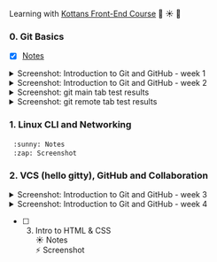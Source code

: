 Learning with [Kottans Front-End Course](https://github.com/kottans/frontend) :palm_tree: :sunny: :tropical_drink:

### 0. Git Basics

- [x] [Notes](git_basics/README.md)

<details>
<summary>Screenshot: Introduction to Git and GitHub - week 1</summary>

![Introduction to Git and GitHub - week 1](git_basics/git_week_1.png)

</details>
<details>
<summary>Screenshot: Introduction to Git and GitHub - week 2</summary>

![Introduction to Git and GitHub - week 2](git_basics/git_week_2.png)

</details>
<details>
<summary>Screenshot: git main tab test results</summary>

![git main tab test results](git_basics/git_main.png)

</details>
<details>

<summary>Screenshot: git remote tab test results</summary>

![git remote tab test results](git_basics/git_remote.png)

</details>

### 1. Linux CLI and Networking

     :sunny: Notes
     :zap: Screenshot

### 2. VCS (hello gitty), GitHub and Collaboration

<details>
<summary>Screenshot: Introduction to Git and GitHub - week 3</summary>

![Introduction to Git and GitHub - week 3](vcs_github_collaboration/git_week_3.png)

</details>
<details>
<summary>Screenshot: Introduction to Git and GitHub - week 4</summary>

![Introduction to Git and GitHub - week 4](vcs_github_collaboration/git_week_4.png)

</details>

- [ ] 3.  Intro to HTML & CSS  
      :sunny: Notes  
      :zap: Screenshot
